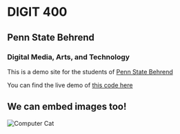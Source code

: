 # DIGIT 400
## Penn State Behrend
### Digital Media, Arts, and Technology

This is a demo site for the students of [Penn State Behrend](http://behrend.psu.edu/)

You can find the live demo of [this code here](https://digit400.party/)

## We can embed images too!

![Computer Cat](https://cckate.files.wordpress.com/2010/04/funny-pictures-cat-limits-your-computer-access.jpg)
